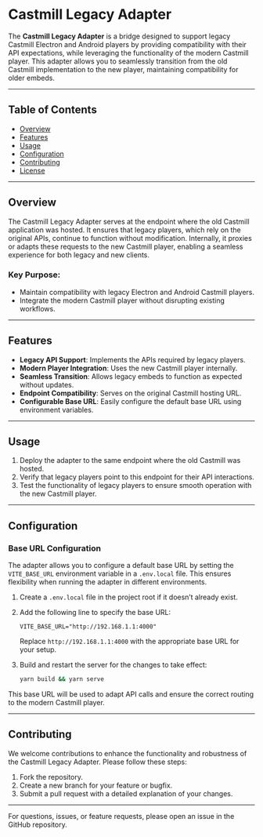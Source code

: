 # Castmill Legacy Adapter

The **Castmill Legacy Adapter** is a bridge designed to support legacy Castmill Electron and Android players by providing compatibility with their API expectations, while leveraging the functionality of the modern Castmill player. This adapter allows you to seamlessly transition from the old Castmill implementation to the new player, maintaining compatibility for older embeds.

---

## Table of Contents

- [Overview](#overview)
- [Features](#features)
- [Usage](#usage)
- [Configuration](#configuration)
- [Contributing](#contributing)
- [License](#license)

---

## Overview

The Castmill Legacy Adapter serves at the endpoint where the old Castmill application was hosted. It ensures that legacy players, which rely on the original APIs, continue to function without modification. Internally, it proxies or adapts these requests to the new Castmill player, enabling a seamless experience for both legacy and new clients.

### Key Purpose:
- Maintain compatibility with legacy Electron and Android Castmill players.
- Integrate the modern Castmill player without disrupting existing workflows.

---

## Features

- **Legacy API Support**: Implements the APIs required by legacy players.
- **Modern Player Integration**: Uses the new Castmill player internally.
- **Seamless Transition**: Allows legacy embeds to function as expected without updates.
- **Endpoint Compatibility**: Serves on the original Castmill hosting URL.
- **Configurable Base URL**: Easily configure the default base URL using environment variables.

---

## Usage

1. Deploy the adapter to the same endpoint where the old Castmill was hosted.
2. Verify that legacy players point to this endpoint for their API interactions.
3. Test the functionality of legacy players to ensure smooth operation with the new Castmill player.

---

## Configuration

### Base URL Configuration
The adapter allows you to configure a default base URL by setting the `VITE_BASE_URL` environment variable in a `.env.local` file. This ensures flexibility when running the adapter in different environments.

1. Create a `.env.local` file in the project root if it doesn’t already exist.
2. Add the following line to specify the base URL:
   ```env
   VITE_BASE_URL="http://192.168.1.1:4000"
   ```
   Replace `http://192.168.1.1:4000` with the appropriate base URL for your setup.

3. Build and restart the server for the changes to take effect:
   ```bash
   yarn build && yarn serve
   ```

This base URL will be used to adapt API calls and ensure the correct routing to the modern Castmill player.

---

## Contributing

We welcome contributions to enhance the functionality and robustness of the Castmill Legacy Adapter. Please follow these steps:

1. Fork the repository.
2. Create a new branch for your feature or bugfix.
3. Submit a pull request with a detailed explanation of your changes.

---

For questions, issues, or feature requests, please open an issue in the GitHub repository.
